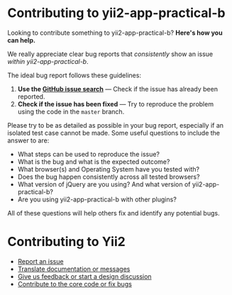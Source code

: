 Contributing to yii2-app-practical-b
====================================
Looking to contribute something to yii2-app-practical-b? **Here's how you can help.**

We really appreciate clear bug reports that _consistently_ show an issue
_within yii2-app-practical-b_.

The ideal bug report follows these guidelines:

1. **Use the [GitHub issue search][issue-search]**  &mdash; Check if the issue
   has already been reported.
2. **Check if the issue has been fixed**  &mdash; Try to reproduce the problem
   using the code in the `master` branch.

Please try to be as detailed as possible in your bug report, especially if an
isolated test case cannot be made. Some useful questions to include the answer
to are:

- What steps can be used to reproduce the issue?
- What is the bug and what is the expected outcome?
- What browser(s) and Operating System have you tested with?
- Does the bug happen consistently across all tested browsers?
- What version of jQuery are you using? And what version of yii2-app-practical-b?
- Are you using yii2-app-practical-b with other plugins?

All of these questions will help others fix and identify any potential bugs.

Contributing to Yii2
====================

- [Report an issue](https://github.com/yiisoft/yii2/blob/master/docs/internals/report-an-issue.md)
- [Translate documentation or messages](https://github.com/yiisoft/yii2/blob/master/docs/internals/translation-workflow.md)
- [Give us feedback or start a design discussion](http://www.yiiframework.com/forum/index.php/forum/42-general-discussions-for-yii-20/)
- [Contribute to the core code or fix bugs](https://github.com/yiisoft/yii2/blob/master/docs/internals/git-workflow.md)

[issue-search]: https://github.com/kartik-v/yii2-app-practical-b/search?q=&type=Issues
[issue-tracker]: https://github.com/kartik-v/yii2-app-practical-b/issues